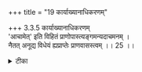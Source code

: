 +++
title = "19 कार्याख्यानाधिकरणम्"

+++
3.3.5 कार्याख्यानाधिकरणम्  
'आचामेत्' इति विहितं प्राणोपास्त्यङ्गमन्यदाचमनम् ।  
नैतत् अनूद्य विधेयं ह्यप्राप्तेः प्राणवासस्त्वम् ।। 25 ।।

<details><summary>टीका</summary>

3.3.5 कार्याख्यानाधिकरणम् The prima facie view is : sipping of water is prescribed in the छान्दोग्य and in the बृहदारण्यक in connection with the meditation of प्राण Here, sipping of water is enjoined independent of the meditation upon प्राण This view is not correct. The उपनिषद्-s prescribe meditation on प्राण as having water for its garment. Notes : 1. V.ii.2. 2. VI.i.1 Water is declared to be the garment of प्राण (See बृह् Up. VI.i.14) : by sipping water, प्राण becomes free from nakedness.
</details>

